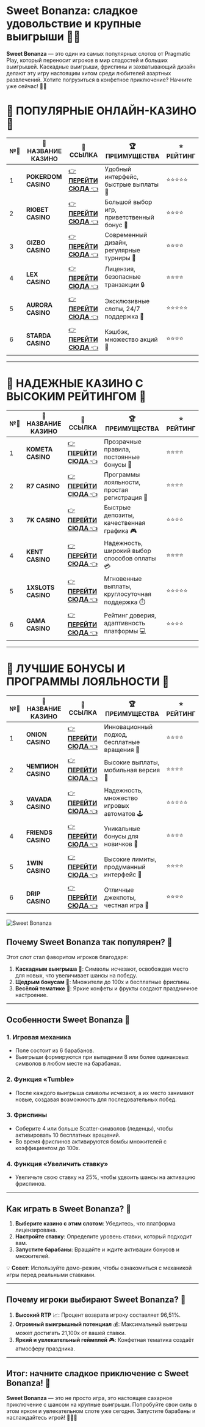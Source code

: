# Sweet Bonanza: сладкое удовольствие и крупные выигрыши 🎰🍭

**Sweet Bonanza** — это один из самых популярных слотов от Pragmatic Play, который переносит игроков в мир сладостей и больших выигрышей. Каскадные выигрыши, фриспины и захватывающий дизайн делают эту игру настоящим хитом среди любителей азартных развлечений. Хотите погрузиться в конфетное приключение? Начните уже сейчас! 🎲✨

# 🌟 ПОПУЛЯРНЫЕ ОНЛАЙН-КАЗИНО 🌟

| №️⃣ | 🎰 НАЗВАНИЕ КАЗИНО                       | 🔗 ССЫЛКА                                                                          | 🏆 ПРЕИМУЩЕСТВА                              | ⭐ РЕЙТИНГ |
|-----|------------------------------------------|------------------------------------------------------------------------------------|---------------------------------------------|------------|
| 1   | **POKERDOM CASINO**                      | [👉 **ПЕРЕЙТИ СЮДА** 👈](https://brandplay.link/4k77v2yx)                          | Удобный интерфейс, быстрые выплаты 🤑         | ⭐⭐⭐⭐⭐     |
| 2   | **RIOBET CASINO**                        | [👉 **ПЕРЕЙТИ СЮДА** 👈](https://brandplay.link/7xBLTPyj)                          | Большой выбор игр, приветственный бонус 🎁    | ⭐⭐⭐⭐      |
| 3   | **GIZBO CASINO**                         | [👉 **ПЕРЕЙТИ СЮДА** 👈](https://brandplay.link/bprXw4YV)                          | Современный дизайн, регулярные турниры 🏅      | ⭐⭐⭐⭐      |
| 4   | **LEX CASINO**                           | [👉 **ПЕРЕЙТИ СЮДА** 👈](https://brandplay.link/zW4hdDFV)                          | Лицензия, безопасные транзакции 🔒            | ⭐⭐⭐⭐      |
| 5   | **AURORA CASINO**                        | [👉 **ПЕРЕЙТИ СЮДА** 👈](https://10trafic-stat2.com/click/668546556bcc6313411604bd/6766/13032/subaccount) | Эксклюзивные слоты, 24/7 поддержка 🌟         | ⭐⭐⭐⭐⭐     |
| 6   | **STARDA CASINO**                        | [👉 **ПЕРЕЙТИ СЮДА** 👈](https://brandplay.link/fB7xwRFL)                          | Кэшбэк, множество акций 🎉                    | ⭐⭐⭐⭐      |

---

# 🏅 НАДЕЖНЫЕ КАЗИНО С ВЫСОКИМ РЕЙТИНГОМ 🏅

| №️⃣ | 🎰 НАЗВАНИЕ КАЗИНО                       | 🔗 ССЫЛКА                                                                          | 🏆 ПРЕИМУЩЕСТВА                              | ⭐ РЕЙТИНГ |
|-----|------------------------------------------|------------------------------------------------------------------------------------|---------------------------------------------|------------|
| 1   | **KOMETA CASINO**                        | [👉 **ПЕРЕЙТИ СЮДА** 👈](https://brandplay.link/8ZymQJV8)                          | Прозрачные правила, постоянные бонусы 🔄      | ⭐⭐⭐⭐      |
| 2   | **R7 CASINO**                            | [👉 **ПЕРЕЙТИ СЮДА** 👈](https://brandplay.link/bMd3Yjsw)                          | Программы лояльности, простая регистрация 📝   | ⭐⭐⭐⭐      |
| 3   | **7K CASINO**                            | [👉 **ПЕРЕЙТИ СЮДА** 👈](https://brandplay.link/BvQyFShp)                          | Быстрые депозиты, качественная графика 🎮      | ⭐⭐⭐⭐      |
| 4   | **KENT CASINO**                          | [👉 **ПЕРЕЙТИ СЮДА** 👈](https://brandplay.link/Fv2WP3js)                          | Надежность, широкий выбор способов оплаты 💳  | ⭐⭐⭐⭐      |
| 5   | **1XSLOTS CASINO**                       | [👉 **ПЕРЕЙТИ СЮДА** 👈](https://brandplay.link/hSB1khtr)                          | Мгновенные выплаты, круглосуточная поддержка ⏱️| ⭐⭐⭐⭐⭐     |
| 6   | **GAMA CASINO**                          | [👉 **ПЕРЕЙТИ СЮДА** 👈](https://brandplay.link/j6NMKsDz)                          | Рейтинг доверия, адаптивность платформы 💻     | ⭐⭐⭐⭐      |

---

# 🎁 ЛУЧШИЕ БОНУСЫ И ПРОГРАММЫ ЛОЯЛЬНОСТИ 🎁

| №️⃣ | 🎰 НАЗВАНИЕ КАЗИНО                       | 🔗 ССЫЛКА                                                                          | 🏆 ПРЕИМУЩЕСТВА                              | ⭐ РЕЙТИНГ |
|-----|------------------------------------------|------------------------------------------------------------------------------------|---------------------------------------------|------------|
| 1   | **ONION CASINO**                         | [👉 **ПЕРЕЙТИ СЮДА** 👈](https://brandplay.link/zBGRVpQ9)                          | Инновационный подход, бесплатные вращения 🎡  | ⭐⭐⭐⭐      |
| 2   | **ЧЕМПИОН CASINO**                       | [👉 **ПЕРЕЙТИ СЮДА** 👈](https://temon-gter.cfd/go/lRq?p80412p304504pcc44t17455)   | Высокие выплаты, мобильная версия 📱          | ⭐⭐⭐⭐      |
| 3   | **VAVADA CASINO**                        | [👉 **ПЕРЕЙТИ СЮДА** 👈](https://vavadapartner.pro/?promo=ea5c9275-6854-4505-94fc-95ab18221945-linkb2) | Надежность, множество игровых автоматов 🕹️    | ⭐⭐⭐⭐⭐     |
| 4   | **FRIENDS CASINO**                       | [👉 **ПЕРЕЙТИ СЮДА** 👈](https://gofriends.vc/linkb2)                              | Уникальные бонусы для новичков 🤝             | ⭐⭐⭐⭐      |
| 5   | **1WIN CASINO**                          | [👉 **ПЕРЕЙТИ СЮДА** 👈](https://brandplay.link/smXVpBbG)                          | Высокие лимиты, продуманный интерфейс 🎯      | ⭐⭐⭐⭐      |
| 6   | **DRIP CASINO**                          | [👉 **ПЕРЕЙТИ СЮДА** 👈](https://drp-ircp01.com/c07e6a3db)                          | Отличные джекпоты, честная игра 💎            | ⭐⭐⭐⭐      |

![Sweet Bonanza](https://spadok.org.ua/images/bolokhiv/bezdepozytni-poslugy-lavyna.jpg)

## Почему Sweet Bonanza так популярен? 🍬

Этот слот стал фаворитом игроков благодаря:  
1. **Каскадным выигрыша** 🎡: Символы исчезают, освобождая место для новых, что увеличивает шансы на победу.  
2. **Щедрым бонусам** 🎁: Множители до 100x и бесплатные фриспины.  
3. **Весёлой тематике** 🌈: Яркие конфеты и фрукты создают праздничное настроение.  

---

## Особенности Sweet Bonanza 🎯

### 1. Игровая механика  
- Поле состоит из 6 барабанов.  
- Выигрыши формируются при выпадении 8 или более одинаковых символов в любом месте на барабанах.  

### 2. Функция «Tumble»  
- После каждого выигрыша символы исчезают, а их место занимают новые, создавая возможность для последовательных побед.  

### 3. Фриспины  
- Соберите 4 или больше Scatter-символов (леденцы), чтобы активировать 10 бесплатных вращений.  
- Во время фриспинов активируются бомбы множителей с коэффициентом до 100x.  

### 4. Функция «Увеличить ставку»  
- Увеличьте свою ставку на 25%, чтобы удвоить шансы на активацию фриспинов.  

---

## Как играть в Sweet Bonanza? 🚀

1. **Выберите казино с этим слотом**: Убедитесь, что платформа лицензирована.  
2. **Настройте ставку**: Определите уровень ставки, который подходит вам.  
3. **Запустите барабаны**: Вращайте и ждите активации бонусов и множителей.  

💡 **Совет**: Используйте демо-режим, чтобы ознакомиться с механикой игры перед реальными ставками.  

---

## Почему игроки выбирают Sweet Bonanza? 🌟

1. **Высокий RTP** 📈: Процент возврата игроку составляет 96,51%.  
2. **Огромный выигрышный потенциал** 💰: Максимальный выигрыш может достигать 21,100x от вашей ставки.  
3. **Яркий и увлекательный геймплей** 🎮: Конфетная тематика создаёт атмосферу праздника.  

---

## Итог: начните сладкое приключение с Sweet Bonanza! 🎉

**Sweet Bonanza** — это не просто игра, это настоящее сахарное приключение с шансом на крупные выигрыши. Попробуйте свои силы в этом ярком и увлекательном слоте уже сегодня. Запустите барабаны и наслаждайтесь игрой! 🎰🍭✨  
